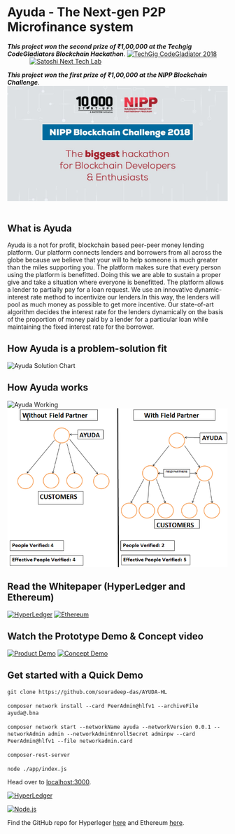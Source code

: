 # Ayuda - The Next-gen P2P Microfinance system

**_This project won the second prize of ₹1,00,000 at the Techgig CodeGladiators Blockchain Hackathon_**.
[![TechGig CodeGladiator 2018](https://static.techgig.com/Themes/Release/images/cg2018_images/cg2018-logo.png)](https://www.techgig.com/codegladiators/blockchain) &nbsp;&nbsp;&nbsp;&nbsp;&nbsp;&nbsp;&nbsp;&nbsp;&nbsp;&nbsp;&nbsp;&nbsp; [![Satoshi Next Tech Lab](https://avatars3.githubusercontent.com/u/32188729?s=200&v=4)](https://github.com/SatoshiNextTechLab)


**_This project won the first prize of ₹1,00,000 at the NIPP Blockchain Challenge_**.
![NIPP Blockchain Challenge 2018](https://github.com/souradeep-das/AYUDA-HL/blob/nipp/nasscom.jpg) &nbsp;&nbsp;&nbsp;&nbsp;&nbsp;&nbsp;&nbsp;&nbsp;&nbsp;&nbsp;&nbsp;&nbsp; 


## What is Ayuda

Ayuda is a not for profit, blockchain based peer-peer money lending platform. Our platform connects lenders and borrowers from all across the globe because we believe that your will to help someone is much greater than the miles supporting you. The platform makes sure that every person using the platform is benefitted. Doing this we are able to sustain a proper give and take a situation where everyone is benefitted. The platform allows a lender to partially pay for a loan request. We use an innovative dynamic-interest rate method to incentivize our lenders.In this way, the lenders will pool as much money as possible to get more incentive. Our state-of-art algorithm decides the interest rate for the lenders dynamically on the basis of the proportion of money paid by a lender for a particular loan while maintaining the fixed interest rate for the borrower.

## How Ayuda is a problem-solution fit

![Ayuda Solution Chart](https://github.com/souradeep-das/AYUDA/raw/master/Capture7.PNG)

## How Ayuda works

![Ayuda Working](https://github.com/souradeep-das/AYUDA/raw/master/Capture6.PNG)
![Ayuda FP](https://raw.githubusercontent.com/souradeep-das/AYUDA-HL/master/DOCS/Why%20Field%20Partners-image.png)

## Read the Whitepaper (HyperLedger and Ethereum)

[![HyperLedger](https://media.licdn.com/dms/image/C510BAQHIPoETQXdY0Q/company-logo_200_200/0?e=2159024400&v=beta&t=zsEfG0DGt_MPTImYAC72wCvDdkTqOBIP7_ChsEAk6Ms)](https://drive.google.com/open?id=1oRTd9xMKOj14l-e2cI-UWKqt3RaGk6CL) [![Ethereum](https://avatars1.githubusercontent.com/u/6250754?s=200&v=4)](https://drive.google.com/open?id=1sMnH8cYXoqG_3oq-ZfYQnA1liu2BhpVy)

## Watch the Prototype Demo & Concept video

[![Product Demo](https://img.youtube.com/vi/qcIV0KIzFwA/0.jpg)](https://www.youtube.com/watch?v=qcIV0KIzFwA) [![Concept Demo](https://img.youtube.com/vi/tUHbLQloUxg/0.jpg)](https://www.youtube.com/watch?v=tUHbLQloUxg)

## Get started with a Quick Demo

```
git clone https://github.com/souradeep-das/AYUDA-HL

composer network install --card PeerAdmin@hlfv1 --archiveFile ayuda@.bna

composer network start --networkName ayuda --networkVersion 0.0.1 --networkAdmin admin --networkAdminEnrollSecret adminpw --card PeerAdmin@hlfv1 --file networkadmin.card

composer-rest-server

node ./app/index.js  
```

Head over to <a href="http://localhost:3000">localhost:3000</a>.


[![HyperLedger](https://i.imgur.com/YUyaXmf.png)](https://www.hyperledger.org/)

[![Node.js](https://i.imgur.com/eVpGHxM.png)](https://nodejs.org/en/)

Find the GitHub repo for Hyperleger <a href="https://github.com/souradeep-das/AYUDA-HL">here</a> and Ethereum <a href="https://github.com/souradeep-das/AYUDA">here</a>.
